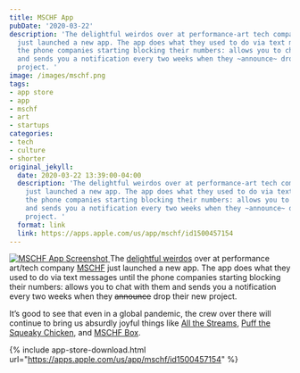 ```yaml
---
title: MSCHF App
pubDate: '2020-03-22'
description: 'The delightful weirdos over at performance-art tech company [MSCHF](https://mschf.xyz)
  just launched a new app. The app does what they used to do via text messages until
  the phone companies starting blocking their numbers: allows you to chat with them
  and sends you a notification every two weeks when they ~announce~ drop their new
  project. '
image: /images/mschf.png
tags:
- app store
- app
- mschf
- art
- startups
categories:
- tech
- culture
- shorter
original_jekyll:
  date: 2020-03-22 13:39:00-04:00
  description: 'The delightful weirdos over at performance-art tech company [MSCHF](https://mschf.xyz)
    just launched a new app. The app does what they used to do via text messages until
    the phone companies starting blocking their numbers: allows you to chat with them
    and sends you a notification every two weeks when they ~announce~ drop their new
    project. '
  format: link
  link: https://apps.apple.com/us/app/mschf/id1500457154
---
```


[![MSCHF App Screenshot](/images/mschf-app.png)
](https://apps.apple.com/us/app/mschf/id1500457154)
The [delightful weirdos](https://www.nytimes.com/2020/01/30/style/millennial-entrepreneur-startups.html) over at performance art/tech company [MSCHF](https://mschf.xyz) just launched a new app. The app does what they used to do via text messages until the phone companies starting blocking their numbers: allows you to chat with them and sends you a notification every two weeks when they <strike>announce</strike> drop their new project.

It’s good to see that even in a global pandemic, the crew over there will continue to bring us absurdly joyful things like [All the Streams](https://allthestreams.fm), [Puff the Squeaky Chicken](https://buypuff.co/), and [MSCHF Box](https://mschfbox.com/).

{% include app-store-download.html url="https://apps.apple.com/us/app/mschf/id1500457154" %}
